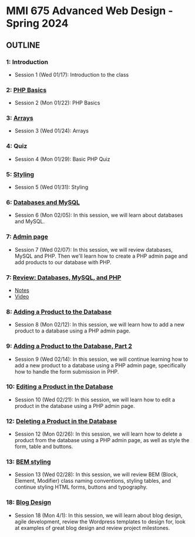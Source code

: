 # MMI 675 Advanced Web Design - Spring 2024

## OUTLINE

### 1: Introduction

- Session 1 (Wed 01/17): Introduction to the class

### 2: [PHP Basics](02)

- Session 2 (Mon 01/22): PHP Basics

### 3: [Arrays](03)

- Session 3 (Wed 01/24): Arrays

### 4: Quiz

- Session 4 (Mon 01/29): Basic PHP Quiz

### 5: [Styling](05)

- Session 5 (Wed 01/31): Styling

### 6: [Databases and MySQL](06)

- Session 6 (Mon 02/05): In this session, we will learn about databases and MySQL.

### 7: [Admin page](07)

- Session 7 (Wed 02/07): In this session, we will review databases, MySQL and PHP. Then we'll learn how to create a PHP admin page and add products to our database with PHP.

### 7: [Review: Databases, MySQL, and PHP](07_review)

- [Notes](07_review/readme.md)
- [Video](https://youtu.be/6hBqJuBSftI)

### 8: [Adding a Product to the Database](08)

- Session 8 (Mon 02/12): In this session, we will learn how to add a new product to a database using a PHP admin page.

### 9: [Adding a Product to the Database, Part 2](09)

- Session 9 (Wed 02/14): In this session, we will continue learning how to add a new product to a database using a PHP admin page, specifically how to handle the form submission in PHP.

### 10: [Editing a Product in the Database](10)

- Session 10 (Wed 02/21): In this session, we will learn how to edit a product in the database using a PHP admin page.

### 12: [Deleting a Product in the Database](12)

- Session 12 (Mon 02/26): In this session, we will learn how to delete a product from the database using a PHP admin page, as well as style the form, table and buttons.

### 13: [BEM styling](13)

- Session 13 (Wed 02/28): In this session, we will review BEM (Block, Element, Modifier) class naming conventions, styling tables, and continue styling HTML forms, buttons and typography.

### 18: [Blog Design](18)

- Session 18 (Mon 4/1): In this session, we will learn about blog design, agile development, review the Wordpress templates to design for, look at examples of great blog design and review project milestones.
